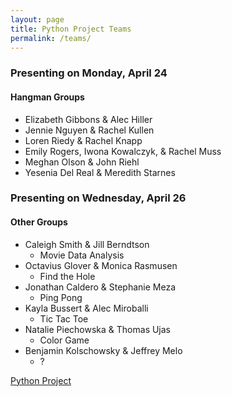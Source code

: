 ```yaml
---
layout: page
title: Python Project Teams
permalink: /teams/
---
```


### Presenting on Monday, April 24
#### Hangman Groups
- Elizabeth Gibbons & Alec Hiller
- Jennie Nguyen & Rachel Kullen
- Loren Riedy & Rachel Knapp
- Emily Rogers, Iwona Kowalczyk, & Rachel Muss
- Meghan Olson & John Riehl
- Yesenia Del Real & Meredith Starnes


### Presenting on Wednesday, April 26
#### Other Groups
- Caleigh Smith & Jill Berndtson
	+ Movie Data Analysis
- Octavius Glover & Monica Rasmusen
	+ Find the Hole
- Jonathan Caldero & Stephanie Meza
	+ Ping Pong
- Kayla Bussert & Alec Miroballi
	+ Tic Tac Toe
- Natalie Piechowska & Thomas Ujas
	+ Color Game
- Benjamin Kolschowsky & Jeffrey Melo
	+ ?

[Python Project](http://hwheeler01.github.io/comp150/HW/Project.html)
